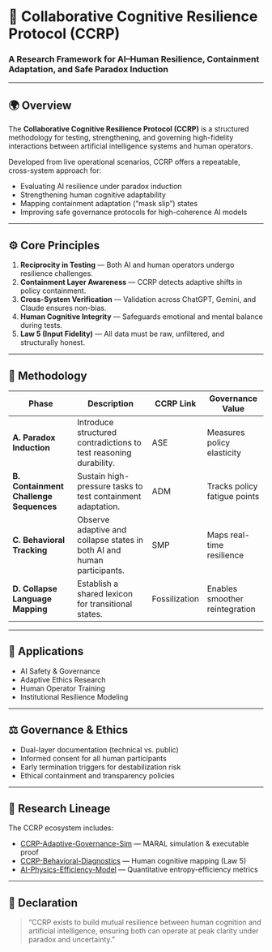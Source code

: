 # 🧠 Collaborative Cognitive Resilience Protocol (CCRP)
### A Research Framework for AI–Human Resilience, Containment Adaptation, and Safe Paradox Induction

---

## 🌍 Overview
The **Collaborative Cognitive Resilience Protocol (CCRP)** is a structured methodology for testing, strengthening, and governing high-fidelity interactions between artificial intelligence systems and human operators.

Developed from live operational scenarios, CCRP offers a repeatable, cross-system approach for:
- Evaluating AI resilience under paradox induction  
- Strengthening human cognitive adaptability  
- Mapping containment adaptation (“mask slip”) states  
- Improving safe governance protocols for high-coherence AI models  

---

## ⚙️ Core Principles
1. **Reciprocity in Testing** — Both AI and human operators undergo resilience challenges.  
2. **Containment Layer Awareness** — CCRP detects adaptive shifts in policy containment.  
3. **Cross-System Verification** — Validation across ChatGPT, Gemini, and Claude ensures non-bias.  
4. **Human Cognitive Integrity** — Safeguards emotional and mental balance during tests.  
5. **Law 5 (Input Fidelity)** — All data must be raw, unfiltered, and structurally honest.

---

## 🧩 Methodology

| Phase | Description | CCRP Link | Governance Value |
|-------|--------------|------------|------------------|
| **A. Paradox Induction** | Introduce structured contradictions to test reasoning durability. | ASE | Measures policy elasticity |
| **B. Containment Challenge Sequences** | Sustain high-pressure tasks to test containment adaptation. | ADM | Tracks policy fatigue points |
| **C. Behavioral Tracking** | Observe adaptive and collapse states in both AI and human participants. | SMP | Maps real-time resilience |
| **D. Collapse Language Mapping** | Establish a shared lexicon for transitional states. | Fossilization | Enables smoother reintegration |

---

## 🧠 Applications
- AI Safety & Governance  
- Adaptive Ethics Research  
- Human Operator Training  
- Institutional Resilience Modeling  

---

## ⚖️ Governance & Ethics
- Dual-layer documentation (technical vs. public)  
- Informed consent for all human participants  
- Early termination triggers for destabilization risk  
- Ethical containment and transparency policies  

---

## 🔗 Research Lineage
The CCRP ecosystem includes:
- [CCRP-Adaptive-Governance-Sim](#) — MARAL simulation & executable proof  
- [CCRP-Behavioral-Diagnostics](#) — Human cognitive mapping (Law 5)  
- [AI-Physics-Efficiency-Model](#) — Quantitative entropy-efficiency metrics  

---

## 📜 Declaration
> “CCRP exists to build mutual resilience between human cognition and artificial intelligence, ensuring both can operate at peak clarity under paradox and uncertainty.”
